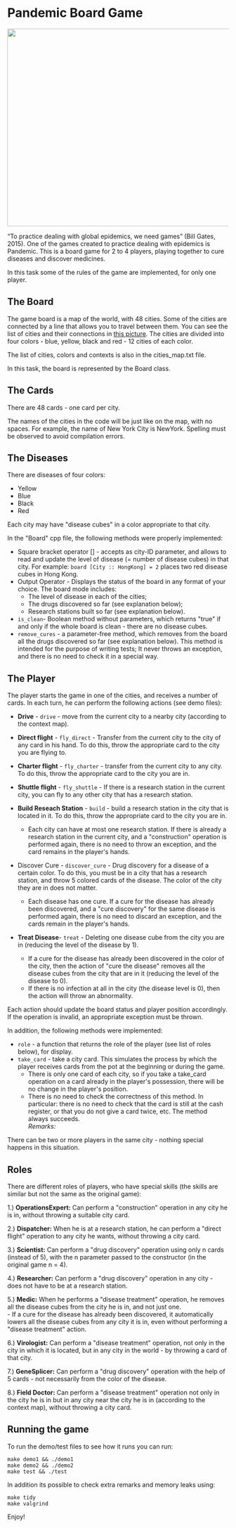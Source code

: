 
# Pandemic Board Game  
    
<img src="https://user-images.githubusercontent.com/57404551/117022973-5c4c2a00-ad01-11eb-9296-1952e3d58c48.jpeg" width="800" height="450">
  
    
“To practice dealing with global epidemics, we need games” (Bill Gates, 2015). One of the games created to practice dealing with epidemics is Pandemic. This is a board game for 2 to 4 players, playing together to cure diseases and discover medicines.  
  
In this task some of the rules of the game are implemented, for only one player.  
  
  
## The Board  
The game board is a map of the world, with 48 cities. Some of the cities are connected by a line that allows you to travel between them. You can see the list of cities and their connections in [this picture](https://media.wnyc.org/i/1500/900/c/80/1/1537_Pandemic_main.jpg). The cities are divided into four colors - blue, yellow, black and red - 12 cities of each color.
  
The list of cities, colors and contexts is also in the cities_map.txt file.  
  
In this task, the board is represented by the Board class.  
  
  
  
## The Cards  
There are 48 cards - one card per city.

The names of the cities in the code will be just like on the map, with no spaces. For example, the name of New York City is NewYork. Spelling must be observed to avoid compilation errors.  
  
   
     
## The Diseases
There are diseases of four colors:
- Yellow
- Blue
- Black
- Red  
  
Each city may have "disease cubes" in a color appropriate to that city.

In the "Board" cpp file, the following methods were properly implemented:  
- Square bracket operator [] - accepts as city-ID parameter, and allows to read and update the level of disease (= number of disease cubes) in that city. For example: `board [City :: HongKong] = 2` places two red disease cubes in Hong Kong.
- Output Operator - Displays the status of the board in any format of your choice. The board mode includes:
	- The level of disease in each of the cities;
	- The drugs discovered so far (see explanation below);
	- Research stations built so far (see explanation below).
- `is_clean`- Boolean method without parameters, which returns "true" if and only if the whole board is clean - there are no disease cubes.
- `remove_cures` - a parameter-free method, which removes from the board all the drugs discovered so far (see explanation below). This method is intended for the purpose of writing tests; It never throws an exception, and there is no need to check it in a special way.
  
## The Player  
The player starts the game in one of the cities, and receives a number of cards. In each turn, he can perform the following actions (see demo files):  
  
- **Drive** -  `drive` - move from the current city to a nearby city (according to the context map).  
  
- **Direct flight** - `fly_direct` - Transfer from the current city to the city of any card in his hand. To do this, throw the appropriate card to the city you are flying to.  
  
- **Charter flight** - `fly_charter` - transfer from the current city to any city. To do this, throw the appropriate card to the city you are in.  
  
- **Shuttle flight** - `fly_shuttle` - If there is a research station in the current city, you can fly to any other city that has a research station.  
  
- **Build Reseach Station** - `build` - build a research station in the city that is located in it. To do this, throw the appropriate card to the city you are in.     
	- Each city can have at most one research station. If there is already a research station in the current city, and a "construction" operation is performed again, there is no need to throw an exception, and the card remains in the player's hands.  
- Discover Cure - `discover_cure` - Drug discovery for a disease of a certain color. To do this, you must be in a city that has a research station, and throw 5 colored cards of the disease. The color of the city they are in does not matter.  
	- Each disease has one cure. If a cure for the disease has already been discovered, and a "cure discovery" for the same disease is performed again, there is no need to discard an exception, and the cards remain in the player's hands.  
  
- **Treat Disease**- `treat` - Deleting one disease cube from the city you are in (reducing the level of the disease by 1).  
	- If a cure for the disease has already been discovered in the color of the city, then the action of "cure the disease" removes all the disease cubes from the city that are in it (reducing the level of the disease to 0).  
	- If there is no infection at all in the city (the disease level is 0), then the action will throw an abnormality.  
  
  
Each action should update the board status and player position accordingly. If the operation is invalid, an appropriate exception must be thrown.

In addition, the following methods were implemented:  
  
- `role` - a function that returns the role of the player (see list of roles below), for display.  
- `take_card` - take a city card. This simulates the process by which the player receives cards from the pot at the beginning or during the game.  
	- There is only one card of each city, so if you take a take_card operation on a card already in the player's possession, there will be no change in the player's position.  
	- There is no need to check the correctness of this method. In particular: there is no need to check that the card is still at the cash register, or that you do not give a card twice, etc. The method always succeeds.  
*Remarks:*  
  
There can be two or more players in the same city - nothing special happens in this situation.

## Roles  
  
There are different roles of players, who have special skills (the skills are similar but not the same as the original game):  
  
1.) **OperationsExpert:** Can perform a "construction" operation in any city he is in, without throwing a suitable city card.  
  
2.) **Dispatcher:** When he is at a research station, he can perform a "direct flight" operation to any city he wants, without throwing a city card.  
  
3.) **Scientist:** Can perform a "drug discovery" operation using only n cards (instead of 5), with the n parameter passed to the constructor (in the original game n = 4).  
  
4.) **Researcher:** Can perform a "drug discovery" operation in any city - does not have to be at a research station.  
  
5.) **Medic:** When he performs a "disease treatment" operation, he removes all the disease cubes from the city he is in, and not just one.  
	- If a cure for the disease has already been discovered, it automatically lowers all the disease cubes from any city it is in, even without performing a "disease treatment" action.  
  
6.) **Virologist:** Can perform a "disease treatment" operation, not only in the city in which it is located, but in any city in the world - by throwing a card of that city.  
  
7.) **GeneSplicer:** Can perform a "drug discovery" operation with the help of 5 cards - not necessarily from the color of the disease.  
  
8.) **Field Doctor:** Can perform a "disease treatment" operation not only in the city he is in but in any city near the city he is in (according to the context map), without throwing a city card.  
  
  
  
## Running the game  
  
To run the demo/test files to see how it runs you can run:  
<div dir='ltr'>

    make demo1 && ./demo1
    make demo2 && ./demo2
    make test && ./test

</div>

In addition its possible to check extra remarks and memory leaks using:  

<div dir='ltr'>

    make tidy
    make valgrind

</div>


Enjoy!
</div>
